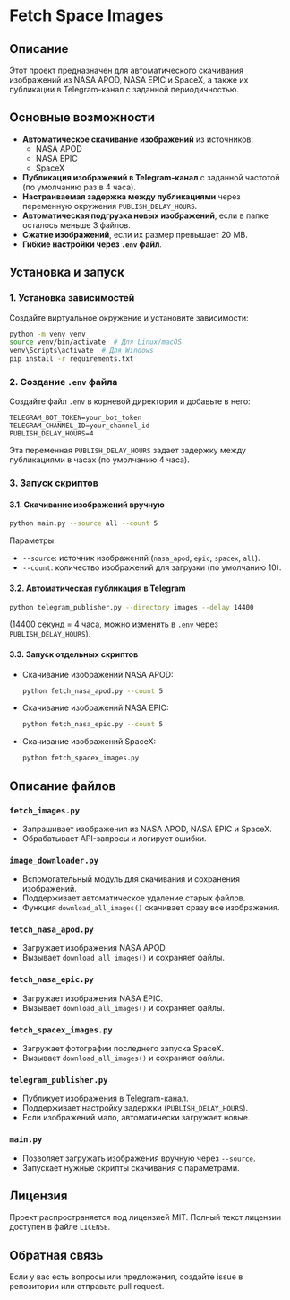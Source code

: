 # Fetch Space Images

## Описание
Этот проект предназначен для автоматического скачивания изображений из NASA APOD, NASA EPIC и SpaceX, а также их публикации в Telegram-канал с заданной периодичностью.

## Основные возможности
- **Автоматическое скачивание изображений** из источников:
  - NASA APOD
  - NASA EPIC
  - SpaceX
- **Публикация изображений в Telegram-канал** с заданной частотой (по умолчанию раз в 4 часа).
- **Настраиваемая задержка между публикациями** через переменную окружения `PUBLISH_DELAY_HOURS`.
- **Автоматическая подгрузка новых изображений**, если в папке осталось меньше 3 файлов.
- **Сжатие изображений**, если их размер превышает 20 MB.
- **Гибкие настройки через `.env` файл**.

## Установка и запуск

### 1. Установка зависимостей
Создайте виртуальное окружение и установите зависимости:
```sh
python -m venv venv
source venv/bin/activate  # Для Linux/macOS
venv\Scripts\activate  # Для Windows
pip install -r requirements.txt
```

### 2. Создание `.env` файла
Создайте файл `.env` в корневой директории и добавьте в него:
```
TELEGRAM_BOT_TOKEN=your_bot_token
TELEGRAM_CHANNEL_ID=your_channel_id
PUBLISH_DELAY_HOURS=4
```
Эта переменная `PUBLISH_DELAY_HOURS` задает задержку между публикациями в часах (по умолчанию 4 часа).

### 3. Запуск скриптов

#### 3.1. Скачивание изображений вручную
```sh
python main.py --source all --count 5
```
Параметры:
- `--source`: источник изображений (`nasa_apod`, `epic`, `spacex`, `all`).
- `--count`: количество изображений для загрузки (по умолчанию 10).

#### 3.2. Автоматическая публикация в Telegram
```sh
python telegram_publisher.py --directory images --delay 14400
```
(14400 секунд = 4 часа, можно изменить в `.env` через `PUBLISH_DELAY_HOURS`).

#### 3.3. Запуск отдельных скриптов
- Скачивание изображений NASA APOD:
  ```sh
  python fetch_nasa_apod.py --count 5
  ```
- Скачивание изображений NASA EPIC:
  ```sh
  python fetch_nasa_epic.py --count 5
  ```
- Скачивание изображений SpaceX:
  ```sh
  python fetch_spacex_images.py
  ```

## Описание файлов
### `fetch_images.py`
- Запрашивает изображения из NASA APOD, NASA EPIC и SpaceX.
- Обрабатывает API-запросы и логирует ошибки.

### `image_downloader.py`
- Вспомогательный модуль для скачивания и сохранения изображений.
- Поддерживает автоматическое удаление старых файлов.
- Функция `download_all_images()` скачивает сразу все изображения.

### `fetch_nasa_apod.py`
- Загружает изображения NASA APOD.
- Вызывает `download_all_images()` и сохраняет файлы.

### `fetch_nasa_epic.py`
- Загружает изображения NASA EPIC.
- Вызывает `download_all_images()` и сохраняет файлы.

### `fetch_spacex_images.py`
- Загружает фотографии последнего запуска SpaceX.
- Вызывает `download_all_images()` и сохраняет файлы.

### `telegram_publisher.py`
- Публикует изображения в Telegram-канал.
- Поддерживает настройку задержки (`PUBLISH_DELAY_HOURS`).
- Если изображений мало, автоматически загружает новые.

### `main.py`
- Позволяет загружать изображения вручную через `--source`.
- Запускает нужные скрипты скачивания с параметрами.

## Лицензия
Проект распространяется под лицензией MIT. Полный текст лицензии доступен в файле `LICENSE`.

## Обратная связь
Если у вас есть вопросы или предложения, создайте issue в репозитории или отправьте pull request.
